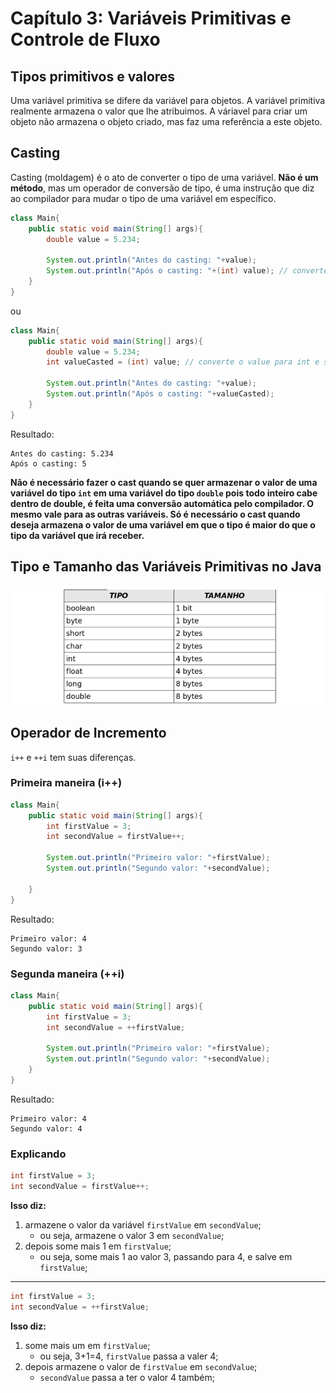 # Capítulo 3: Variáveis Primitivas e Controle de Fluxo

## Tipos primitivos e valores

Uma variável primitiva se difere da variável para objetos. A variável primitiva realmente armazena o valor que lhe atribuimos. A váriavel para criar um objeto não armazena o objeto criado, mas faz uma referência a este objeto.

## Casting

Casting (moldagem) é o ato de converter o tipo de uma variável. **Não é um método**, mas um operador de conversão de tipo, é uma instrução que diz ao compilador para mudar o tipo de uma variável em específico.

```Java
class Main{
    public static void main(String[] args){
        double value = 5.234;

        System.out.println("Antes do casting: "+value);
        System.out.println("Após o casting: "+(int) value); // converte o value para int antes de printar
    }
}
```

ou

```Java
class Main{
    public static void main(String[] args){
        double value = 5.234;
        int valueCasted = (int) value; // converte o value para int e salva em valueCasted
        
        System.out.println("Antes do casting: "+value);
        System.out.println("Após o casting: "+valueCasted);
    }
}
```

Resultado:

```
Antes do casting: 5.234
Após o casting: 5
```

**Não é necessário fazer o cast quando se quer armazenar o valor de uma variável do tipo `int` em uma variável do tipo `double` pois todo inteiro cabe dentro de double, é feita uma conversão automática pelo compilador. O mesmo vale para as outras variáveis. Só é necessário o cast quando deseja armazena o valor de uma variável em que o tipo é maior do que o tipo da variável que irá receber.**

## Tipo e Tamanho das Variáveis Primitivas no Java

![Tabela - Tipo e Tamanho das Variáveis Primitivas no Java](../img/primitiveVariables-typesAndSize.png)

## Operador de Incremento

`i++` e `++i` tem suas diferenças.

### Primeira maneira (i++)

```Java
class Main{
    public static void main(String[] args){
        int firstValue = 3;
        int secondValue = firstValue++;

        System.out.println("Primeiro valor: "+firstValue);
        System.out.println("Segundo valor: "+secondValue);

    }
}
```

Resultado:

```
Primeiro valor: 4
Segundo valor: 3
```

### Segunda maneira (++i)

```Java
class Main{
    public static void main(String[] args){
        int firstValue = 3;
        int secondValue = ++firstValue;

        System.out.println("Primeiro valor: "+firstValue);
        System.out.println("Segundo valor: "+secondValue);
    }
}
```

Resultado:
```
Primeiro valor: 4
Segundo valor: 4
```

### Explicando

```Java
int firstValue = 3;
int secondValue = firstValue++;
```

**Isso diz:**

1. armazene o valor da variável `firstValue` em `secondValue`;
	- ou seja, armazene o valor 3 em `secondValue`;
2. depois some mais 1 em `firstValue`;
	- ou seja, some mais 1 ao valor 3, passando para 4, e salve em `firstValue`;
	
---

```Java
int firstValue = 3;
int secondValue = ++firstValue;
```

**Isso diz:**

1. some mais um em `firstValue`;
	- ou seja, 3+1=4, `firstValue` passa a valer 4;
2. depois armazene o valor de `firstValue` em `secondValue`;
	- `secondValue` passa a ter o valor 4 também;